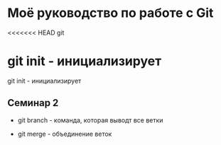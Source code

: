 # Моё руководство по работе с Git

<<<<<<< HEAD
git

git init - инициализирует
=======
git init - инициализирует

## Семинар 2

* git branch - команда, которая выводт все ветки

* git merge - объединение веток
